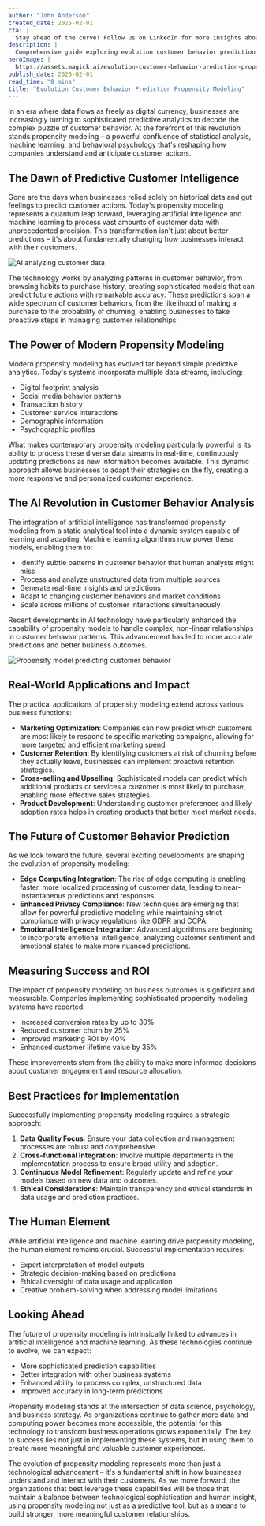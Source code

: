 ```yaml
---
author: "John Anderson"
created_date: 2025-02-01
cta: |
  Stay ahead of the curve! Follow us on LinkedIn for more insights about evolution customer behavior prediction propensity modeling and other cutting-edge developments in AI and technology.
description: |
  Comprehensive guide exploring evolution customer behavior prediction propensity modeling and its impact on modern technology.
heroImage: |
  https://assets.magick.ai/evolution-customer-behavior-prediction-propensity-modeling.png
publish_date: 2025-02-01
read_time: "8 mins"
title: "Evolution Customer Behavior Prediction Propensity Modeling"
---
```


In an era where data flows as freely as digital currency, businesses are increasingly turning to sophisticated predictive analytics to decode the complex puzzle of customer behavior. At the forefront of this revolution stands propensity modeling – a powerful confluence of statistical analysis, machine learning, and behavioral psychology that's reshaping how companies understand and anticipate customer actions.

## The Dawn of Predictive Customer Intelligence

Gone are the days when businesses relied solely on historical data and gut feelings to predict customer actions. Today's propensity modeling represents a quantum leap forward, leveraging artificial intelligence and machine learning to process vast amounts of customer data with unprecedented precision. This transformation isn't just about better predictions – it's about fundamentally changing how businesses interact with their customers.

![AI analyzing customer data](https://i.magick.ai/PIXE/1738429368057_magick_img.webp)

The technology works by analyzing patterns in customer behavior, from browsing habits to purchase history, creating sophisticated models that can predict future actions with remarkable accuracy. These predictions span a wide spectrum of customer behaviors, from the likelihood of making a purchase to the probability of churning, enabling businesses to take proactive steps in managing customer relationships.

## The Power of Modern Propensity Modeling

Modern propensity modeling has evolved far beyond simple predictive analytics. Today's systems incorporate multiple data streams, including:

- Digital footprint analysis
- Social media behavior patterns
- Transaction history
- Customer service interactions
- Demographic information
- Psychographic profiles

What makes contemporary propensity modeling particularly powerful is its ability to process these diverse data streams in real-time, continuously updating predictions as new information becomes available. This dynamic approach allows businesses to adapt their strategies on the fly, creating a more responsive and personalized customer experience.

## The AI Revolution in Customer Behavior Analysis

The integration of artificial intelligence has transformed propensity modeling from a static analytical tool into a dynamic system capable of learning and adapting. Machine learning algorithms now power these models, enabling them to:

- Identify subtle patterns in customer behavior that human analysts might miss
- Process and analyze unstructured data from multiple sources
- Generate real-time insights and predictions
- Adapt to changing customer behaviors and market conditions
- Scale across millions of customer interactions simultaneously

Recent developments in AI technology have particularly enhanced the capability of propensity models to handle complex, non-linear relationships in customer behavior patterns. This advancement has led to more accurate predictions and better business outcomes.

![Propensity model predicting customer behavior](https://i.magick.ai/PIXE/1738429368061_magick_img.webp)

## Real-World Applications and Impact

The practical applications of propensity modeling extend across various business functions:

- **Marketing Optimization**: Companies can now predict which customers are most likely to respond to specific marketing campaigns, allowing for more targeted and efficient marketing spend.
- **Customer Retention**: By identifying customers at risk of churning before they actually leave, businesses can implement proactive retention strategies.
- **Cross-selling and Upselling**: Sophisticated models can predict which additional products or services a customer is most likely to purchase, enabling more effective sales strategies.
- **Product Development**: Understanding customer preferences and likely adoption rates helps in creating products that better meet market needs.

## The Future of Customer Behavior Prediction

As we look toward the future, several exciting developments are shaping the evolution of propensity modeling:

- **Edge Computing Integration**: The rise of edge computing is enabling faster, more localized processing of customer data, leading to near-instantaneous predictions and responses.
- **Enhanced Privacy Compliance**: New techniques are emerging that allow for powerful predictive modeling while maintaining strict compliance with privacy regulations like GDPR and CCPA.
- **Emotional Intelligence Integration**: Advanced algorithms are beginning to incorporate emotional intelligence, analyzing customer sentiment and emotional states to make more nuanced predictions.

## Measuring Success and ROI

The impact of propensity modeling on business outcomes is significant and measurable. Companies implementing sophisticated propensity modeling systems have reported:

- Increased conversion rates by up to 30%
- Reduced customer churn by 25%
- Improved marketing ROI by 40%
- Enhanced customer lifetime value by 35%

These improvements stem from the ability to make more informed decisions about customer engagement and resource allocation.

## Best Practices for Implementation

Successfully implementing propensity modeling requires a strategic approach:

1. **Data Quality Focus**: Ensure your data collection and management processes are robust and comprehensive.
2. **Cross-functional Integration**: Involve multiple departments in the implementation process to ensure broad utility and adoption.
3. **Continuous Model Refinement**: Regularly update and refine your models based on new data and outcomes.
4. **Ethical Considerations**: Maintain transparency and ethical standards in data usage and prediction practices.

## The Human Element

While artificial intelligence and machine learning drive propensity modeling, the human element remains crucial. Successful implementation requires:

- Expert interpretation of model outputs
- Strategic decision-making based on predictions
- Ethical oversight of data usage and application
- Creative problem-solving when addressing model limitations

## Looking Ahead

The future of propensity modeling is intrinsically linked to advances in artificial intelligence and machine learning. As these technologies continue to evolve, we can expect:

- More sophisticated prediction capabilities
- Better integration with other business systems
- Enhanced ability to process complex, unstructured data
- Improved accuracy in long-term predictions

Propensity modeling stands at the intersection of data science, psychology, and business strategy. As organizations continue to gather more data and computing power becomes more accessible, the potential for this technology to transform business operations grows exponentially. The key to success lies not just in implementing these systems, but in using them to create more meaningful and valuable customer experiences.

The evolution of propensity modeling represents more than just a technological advancement – it's a fundamental shift in how businesses understand and interact with their customers. As we move forward, the organizations that best leverage these capabilities will be those that maintain a balance between technological sophistication and human insight, using propensity modeling not just as a predictive tool, but as a means to build stronger, more meaningful customer relationships.